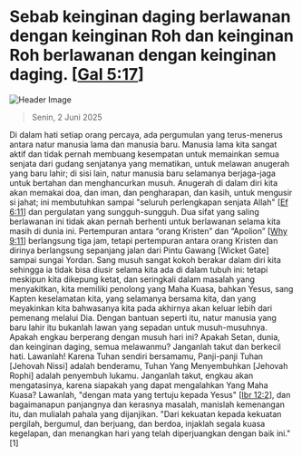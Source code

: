 
# Sebab keinginan daging berlawanan dengan keinginan Roh dan keinginan Roh berlawanan dengan keinginan daging. [[Gal 5:17](http://alkitab.sabda.org/?Gal%205:17)]

![Header Image](https://alkitab.app/slice/sunrise.jpg)

> Senin, 2 Juni 2025

Di dalam hati setiap orang percaya, ada pergumulan yang terus-menerus antara natur manusia lama dan manusia baru. Manusia lama kita sangat aktif dan tidak pernah membuang kesempatan untuk memainkan semua senjata dari gudang senjatanya yang mematikan, untuk melawan anugerah yang baru lahir; di sisi lain, natur manusia baru selamanya berjaga-jaga untuk bertahan dan menghancurkan musuh. Anugerah di dalam diri kita akan memakai doa, dan iman, dan pengharapan, dan kasih, untuk mengusir si jahat; ini membutuhkan sampai "seluruh perlengkapan senjata Allah" [[Ef 6:11](http://alkitab.sabda.org/?Ef%206:11)] dan pergulatan yang sungguh-sungguh. Dua sifat yang saling berlawanan ini tidak akan pernah berhenti untuk berlawanan selama kita masih di dunia ini. Pertempuran antara “orang Kristen” dan “Apolion” [[Why 9:11](http://alkitab.sabda.org/?Why%209:11)] berlangsung tiga jam, tetapi pertempuran antara orang Kristen dan dirinya berlangsung sepanjang jalan dari Pintu Gawang [Wicket Gate] sampai sungai Yordan. Sang musuh sangat kokoh berakar dalam diri kita sehingga ia tidak bisa diusir selama kita ada di dalam tubuh ini: tetapi meskipun kita dikepung ketat, dan seringkali dalam masalah yang menyakitkan, kita memiliki penolong yang Maha Kuasa, bahkan Yesus, sang Kapten keselamatan kita, yang selamanya bersama kita, dan yang meyakinkan kita bahwasanya kita pada akhirnya akan keluar lebih dari pemenang melalui Dia. Dengan bantuan seperti itu, natur manusia yang baru lahir itu bukanlah lawan yang sepadan untuk musuh-musuhnya. Apakah engkau berperang dengan musuh hari ini? Apakah Setan, dunia, dan keinginan daging, semua melawanmu? Janganlah takut dan berkecil hati. Lawanlah! Karena Tuhan sendiri bersamamu, Panji-panji Tuhan [Jehovah Nissi] adalah benderamu, Tuhan Yang Menyembuhkan [Jehovah Rophi] adalah penyembuh lukamu. Janganlah takut, engkau akan mengatasinya, karena siapakah yang dapat mengalahkan Yang Maha Kuasa? Lawanlah, "dengan mata yang tertuju kepada Yesus" [[Ibr 12:2](http://alkitab.sabda.org/?Ibr%2012:2)], dan bagaimanapun panjangnya dan kerasnya masalah, manislah kemenangan itu, dan mulialah pahala yang dijanjikan. "Dari kekuatan kepada kekuatan pergilah, bergumul, dan berjuang, dan berdoa, injaklah segala kuasa kegelapan, dan menangkan hari yang telah diperjuangkan dengan baik ini." [1]
    